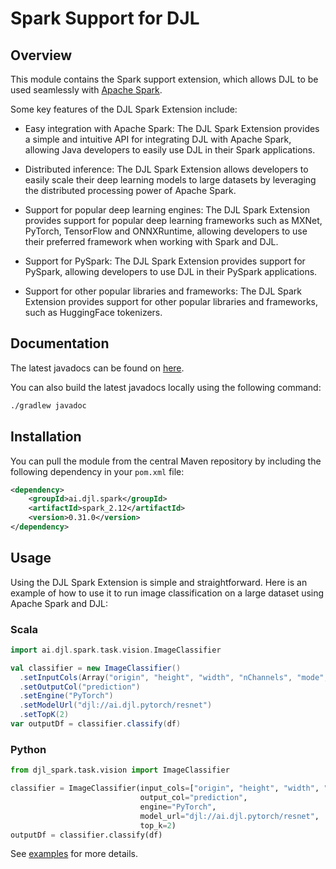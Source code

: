 # Spark Support for DJL

## Overview

This module contains the Spark support extension, which allows DJL to be used seamlessly with [Apache Spark](https://spark.apache.org/).

Some key features of the DJL Spark Extension include:

- Easy integration with Apache Spark: The DJL Spark Extension provides a simple and intuitive API for integrating DJL with Apache Spark, allowing Java developers to easily use DJL in their Spark applications.

- Distributed inference: The DJL Spark Extension allows developers to easily scale their deep learning models to large datasets by leveraging the distributed processing power of Apache Spark.

- Support for popular deep learning engines: The DJL Spark Extension provides support for popular deep learning frameworks such as MXNet, PyTorch, TensorFlow and ONNXRuntime, allowing developers to use their preferred framework when working with Spark and DJL.

- Support for PySpark: The DJL Spark Extension provides support for PySpark, allowing developers to use DJL in their PySpark applications.

- Support for other popular libraries and frameworks: The DJL Spark Extension provides support for other popular libraries and frameworks, such as HuggingFace tokenizers.

## Documentation

The latest javadocs can be found on [here](https://javadoc.io/doc/ai.djl.spark/spark/latest/index.html).

You can also build the latest javadocs locally using the following command:

```sh
./gradlew javadoc
```

## Installation

You can pull the module from the central Maven repository by including the following dependency in your `pom.xml` file:

```xml
<dependency>
    <groupId>ai.djl.spark</groupId>
    <artifactId>spark_2.12</artifactId>
    <version>0.31.0</version>
</dependency>
```

## Usage

Using the DJL Spark Extension is simple and straightforward. Here is an example of how to use it to run image classification on a large dataset using Apache Spark and DJL:

### Scala

```scala
import ai.djl.spark.task.vision.ImageClassifier

val classifier = new ImageClassifier()
  .setInputCols(Array("origin", "height", "width", "nChannels", "mode", "data"))
  .setOutputCol("prediction")
  .setEngine("PyTorch")
  .setModelUrl("djl://ai.djl.pytorch/resnet")
  .setTopK(2)
var outputDf = classifier.classify(df)
```

### Python

```python
from djl_spark.task.vision import ImageClassifier

classifier = ImageClassifier(input_cols=["origin", "height", "width", "nChannels", "mode", "data"],
                             output_col="prediction",
                             engine="PyTorch",
                             model_url="djl://ai.djl.pytorch/resnet",
                             top_k=2)
outputDf = classifier.classify(df)
```

See [examples](https://github.com/deepjavalibrary/djl-demo/tree/master/apache-spark/spark3.0) for more details.
